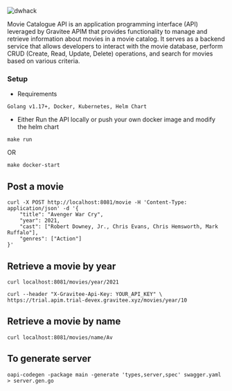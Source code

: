 ![dwhack](https://github.com/Cloud-Hacks/movie-catalogue-gravitee/assets/11625672/6e38bccd-2cf1-4d0b-bf66-e6fe536ca601)

Movie Catalogue API is an application programming interface (API) leveraged by Gravitee APIM that provides functionality to manage and retrieve information about movies in a movie catalog. It serves as a backend service that allows developers to interact with the movie database, perform CRUD (Create, Read, Update, Delete) operations, and search for movies based on various criteria.


### Setup

- Requirements
```
Golang v1.17+, Docker, Kubernetes, Helm Chart
```
- Either Run the API locally or push your own docker image and modify the helm chart

`make run`

OR

`make docker-start`

## Post a movie

```
curl -X POST http://localhost:8081/movie -H 'Content-Type: application/json' -d '{
    "title": "Avenger War Cry",
    "year": 2021,
    "cast": ["Robert Downey, Jr., Chris Evans, Chris Hemsworth, Mark Ruffalo"],
    "genres": ["Action"]
}'
```

## Retrieve a movie by year

```
curl localhost:8081/movies/year/2021
```

```
curl --header "X-Gravitee-Api-Key: YOUR_API_KEY" \
https://trial.apim.trial-devex.gravitee.xyz/movies/year/10
```

## Retrieve a movie by name

```
curl localhost:8081/movies/name/Av
```

## To generate server

```
oapi-codegen -package main -generate 'types,server,spec' swagger.yaml > server.gen.go
```
